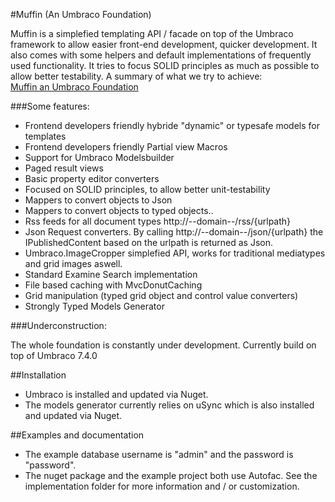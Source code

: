   #Muffin (An Umbraco Foundation)

Muffin is a simplefied templating API / facade on top of the
Umbraco framework to allow easier front-end development, quicker development. It also comes with some helpers and default implementations of frequently used functionality.
It tries to focus SOLID principles as much as possible to allow better testability. A summary of what we try to achieve:  
[Muffin an Umbraco Foundation](http://www.slideshare.net/JeroenWijdeven/muffin-an-umbraco-foundation)

###Some features:  

- Frontend developers friendly hybride "dynamic" or typesafe models for templates 
- Frontend developers friendly Partial view Macros
- Support for Umbraco Modelsbuilder
- Paged result views  
- Basic property editor converters 
- Focused on SOLID principles, to allow better unit-testability
- Mappers to convert objects to Json
- Mappers to convert objects to typed objects..
- Rss feeds for all document types http://--domain--/rss/{urlpath}
- Json Request converters. By calling http://--domain--/json/{urlpath} the IPublishedContent based on the urlpath is returned as Json.
- Umbraco.ImageCropper simplefied API, works for traditional mediatypes and grid images aswell.
- Standard Examine Search implementation  
- File based caching with MvcDonutCaching
- Grid manipulation (typed grid object and control value converters)
- Strongly Typed Models Generator

###Underconstruction:

The whole foundation is constantly under development. 
Currently build on top of Umbraco 7.4.0

##Installation
- Umbraco is installed and updated via Nuget.  
- The models generator currently relies on uSync which is also installed and updated via Nuget.

##Examples and documentation

- The example database username is "admin" and the password is "password".  
- The nuget package and the example project both use Autofac. See the implementation folder for more information and / or customization. 
